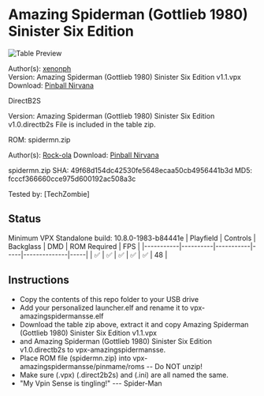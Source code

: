 # Amazing Spiderman (Gottlieb 1980) Sinister Six Edition

![Table Preview](https://pinballnirvana.com/forums/attachments/0screenshot-dt-png.43242/)

Author(s): [xenonph](https://www.vpforums.org/index.php?showuser=14100)  
Version:  Amazing Spiderman (Gottlieb 1980) Sinister Six Edition v1.1.vpx
Download:  [Pinball Nirvana](https://pinballnirvana.com/forums/resources/amazing-spiderman-gottlieb-1980-sinister-six-edition.8400/)

DirectB2S

Version: Amazing Spiderman (Gottlieb 1980) Sinister Six Edition v1.0.directb2s 
File is included in the table zip.

ROM: spidermn.zip

Author(s): [Rock-ola](https://pinballnirvana.com/forums/members/rock-ola.1/)
Download:  [Pinball Nirvana](https://pinballnirvana.com/forums/resources/spidermn.2352/)

spidermn.zip
SHA: 49f68d154dc42530fe5648ecaa50cb4956441b3d
MD5: fcccf366660cce975d600192ac508a3c

Tested by:
[TechZombie]

## Status 

Minimum VPX Standalone build: 10.8.0-1983-b84441e
| Playfield | Controls | Backglass | DMD | ROM Required | FPS | 
|-----------|----------|-----------|-----|--------------|-----|
| :white_check_mark: | :white_check_mark: | :white_check_mark: | :white_check_mark: | :white_check_mark: | 48 |

## Instructions

- Copy the contents of this repo folder to your USB drive
- Add your personalized launcher.elf and rename it to vpx-amazingspidermansse.elf
- Download the table zip above, extract it and copy Amazing Spiderman (Gottlieb 1980) Sinister Six Edition v1.1.vpx
- and Amazing Spiderman (Gottlieb 1980) Sinister Six Edition v1.0.directb2s to vpx-amazingspidermansse.
- Place ROM file (spidermn.zip) into vpx-amazingspidermansse/pinmame/roms -- Do NOT unzip!
- Make sure (.vpx) (.direct2b2s) and (.ini) are all named the same. 
- "My Vpin Sense is tingling!" --- Spider-Man
